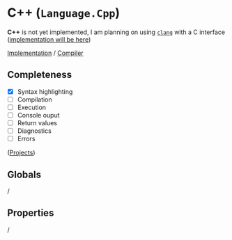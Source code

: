 # C++ (`Language.Cpp`)

**C++** is not yet implemented, I am planning on using [`clang`](https://clang.llvm.org/) with a C interface ([implementation will be here](https://github.com/mrousavy/Fiddle/tree/master/ClangCompiler))

[Implementation](https://github.com/mrousavy/Fiddle/tree/master/Fiddle.Compilers/Implementation/Cpp) / [Compiler](https://github.com/mrousavy/Fiddle/blob/master/Fiddle.Compilers/Implementation/Cpp/CppCompiler.cs)

## Completeness

- [x] Syntax highlighting
- [ ] Compilation
- [ ] Execution
- [ ] Console ouput
- [ ] Return values
- [ ] Diagnostics
- [ ] Errors

([Projects](https://github.com/mrousavy/Fiddle/projects))

## Globals
/

## Properties
/
